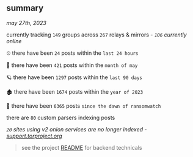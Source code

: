 
## summary
_may 27th, 2023_

currently tracking `149` groups across `267` relays & mirrors - _`106` currently online_

⏲ there have been `24` posts within the `last 24 hours`

🦈 there have been `421` posts within the `month of may`

🪐 there have been `1297` posts within the `last 90 days`

🏚 there have been `1674` posts within the `year of 2023`

🦕 there have been `6365` posts `since the dawn of ransomwatch`

there are `80` custom parsers indexing posts

_`20` sites using v2 onion services are no longer indexed - [support.torproject.org](https://support.torproject.org/onionservices/v2-deprecation/)_

> see the project [README](https://github.com/joshhighet/ransomwatch#ransomwatch--) for backend technicals

